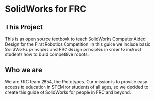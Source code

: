 # SolidWorks for FRC

## This Project

This is an open source textbook to teach SolidWorks Computer Aided Design for the First Robotics Competition. In this guide we include basic SolidWorks principles and FRC design principles in order to instruct students how to build competitive robots.

## Who we are

We are FRC team 2854, the Prototypes. Our mission is to provide easy access to education in STEM for students of all ages, so we decided to create this guide of SolidWorks for people in FRC and beyond. 